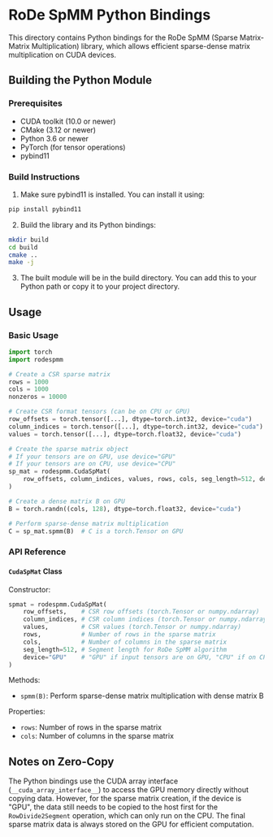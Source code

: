 # RoDe SpMM Python Bindings

This directory contains Python bindings for the RoDe SpMM (Sparse Matrix-Matrix Multiplication) library, which allows efficient sparse-dense matrix multiplication on CUDA devices.

## Building the Python Module

### Prerequisites

- CUDA toolkit (10.0 or newer)
- CMake (3.12 or newer)
- Python 3.6 or newer
- PyTorch (for tensor operations)
- pybind11

### Build Instructions

1. Make sure pybind11 is installed. You can install it using:

```bash
pip install pybind11
```

2. Build the library and its Python bindings:

```bash
mkdir build
cd build
cmake ..
make -j
```

3. The built module will be in the build directory. You can add this to your Python path or copy it to your project directory.

## Usage

### Basic Usage

```python
import torch
import rodespmm

# Create a CSR sparse matrix
rows = 1000
cols = 1000
nonzeros = 10000

# Create CSR format tensors (can be on CPU or GPU)
row_offsets = torch.tensor([...], dtype=torch.int32, device="cuda")
column_indices = torch.tensor([...], dtype=torch.int32, device="cuda")
values = torch.tensor([...], dtype=torch.float32, device="cuda")

# Create the sparse matrix object
# If your tensors are on GPU, use device="GPU"
# If your tensors are on CPU, use device="CPU"
sp_mat = rodespmm.CudaSpMat(
    row_offsets, column_indices, values, rows, cols, seg_length=512, device="GPU"
)

# Create a dense matrix B on GPU
B = torch.randn((cols, 128), dtype=torch.float32, device="cuda")

# Perform sparse-dense matrix multiplication
C = sp_mat.spmm(B)  # C is a torch.Tensor on GPU
```

### API Reference

#### `CudaSpMat` Class

Constructor:
```python
spmat = rodespmm.CudaSpMat(
    row_offsets,    # CSR row offsets (torch.Tensor or numpy.ndarray)
    column_indices, # CSR column indices (torch.Tensor or numpy.ndarray)
    values,         # CSR values (torch.Tensor or numpy.ndarray)
    rows,           # Number of rows in the sparse matrix
    cols,           # Number of columns in the sparse matrix
    seg_length=512, # Segment length for RoDe SpMM algorithm
    device="GPU"    # "GPU" if input tensors are on GPU, "CPU" if on CPU
)
```

Methods:
- `spmm(B)`: Perform sparse-dense matrix multiplication with dense matrix B

Properties:
- `rows`: Number of rows in the sparse matrix
- `cols`: Number of columns in the sparse matrix

## Notes on Zero-Copy

The Python bindings use the CUDA array interface (`__cuda_array_interface__`) to access the GPU memory directly without copying data. However, for the sparse matrix creation, if the device is "GPU", the data still needs to be copied to the host first for the `RowDivide2Segment` operation, which can only run on the CPU. The final sparse matrix data is always stored on the GPU for efficient computation. 